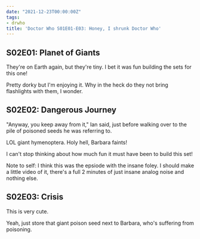```yaml
---
date: "2021-12-23T00:00:00Z"
tags:
- drwho
title: 'Doctor Who S01E01-E03: Honey, I shrunk Doctor Who'
---
```


## S02E01: Planet of Giants

They're on Earth again, but they're tiny.
I bet it was fun building the sets for this one!

Pretty dorky but I'm enjoying it.
Why in the heck do they not bring flashlights with them, I wonder.

## S02E02: Dangerous Journey

"Anyway, you keep away from it," Ian said, just before walking over to
the pile of poisoned seeds he was referring to.

LOL giant hymenoptera.
Holy hell, Barbara faints!

I can't stop thinking about how much fun it must have been to
build this set!

Note to self: I think this was the epsiode with the insane foley.
I should make a little video of it, 
there's a full 2 minutes of just insane analog noise and nothing else.

## S02E03: Crisis

This is very cute.

Yeah, just store that giant poison seed next to Barbara,
who's suffering from poisoning.

